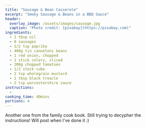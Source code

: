 ```yaml
---
title: "Sausage & Bean Casserole"
excerpt: "Smoky Sausage & Beans in a BBQ Sauce"
header:
  overlay_image: /assets/images/sausage.jpg
  caption: "Photo credit: [pixabay](https://pixabay.com)"
ingredients: 
  - 1 tbsp oil
  - 8 sausages
  - 1/2 tsp paprika
  - 400g tin canneloni beans
  - 1 red onion, chopped
  - 1 stick celery, sliced
  - 200g chopped tomatoes
  - 1/2 stock cube
  - 2 tsp wholegrain mustard
  - 1 tbsp black treacle
  - 2 tsp worcestershire sauce
instructions:
  - 
cooking_time: 40mins
portions: 4
---
```

Another one from the family cook book. Still trying to decypher the instructions! Will post when I've done it :)